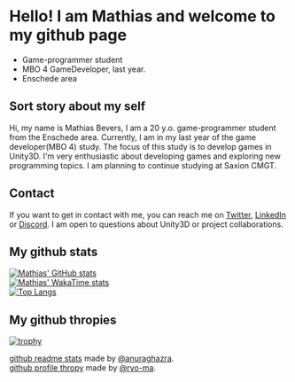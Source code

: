 # Hello! I am Mathias and welcome to my github page
- Game-programmer student
- MBO 4 GameDeveloper, last year.
- Enschede area

## Sort story about my self
Hi, my name is Mathias Bevers, I am a 20 y.o. game-programmer student from the Enschede area. Currently, I am in my last year of the game developer(MBO 4) study. The focus of this study is to develop games in Unity3D. I'm very enthusiastic about developing games and exploring new programming topics. I am planning to continue studying at Saxion CMGT. 

## Contact
If you want to get in contact with me, you can reach me on [Twitter](https://twitter.com/mathiasbevers), [LinkedIn](https://www.linkedin.com/in/mathiasbevers) or [Discord](https://discordapp.com/users/352517116139798528). I am open to questions about Unity3D or project collaborations. 

## My github stats
[![Mathias' GitHub stats](https://github-readme-stats.vercel.app/api?username=Mongar23&theme=blue-green&show_icons=true&count_private=true)](https://github.com/anuraghazra/github-readme-stats)<br/>
[![Mathias' WakaTime stats](https://github-readme-stats.vercel.app/api/wakatime?username=Mongar23&theme=blue-green)](https://github.com/anuraghazra/github-readme-stats)<br/>
[![Top Langs](https://github-readme-stats.vercel.app/api/top-langs/?username=Mongar23&theme=blue-green&show)](https://github.com/anuraghazra/github-readme-stats)



## My github thropies
[![trophy](https://github-profile-trophy.vercel.app/?username=Mongar23&theme=darkhub)](https://github.com/ryo-ma/github-profile-trophy)

[github readme stats](https://github.com/anuraghazra/github-readme-stats) made by [@anuraghazra](https://github.com/anuraghazra).  
[github profile thropy](https://github.com/ryo-ma/github-profile-trophy) made by [@ryo-ma](https://github.com/ryo-ma).
